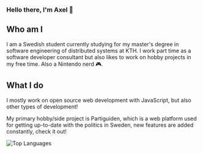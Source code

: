 ### Hello there, I'm Axel 👋

## Who am I

I am a Swedish student currently studying for my master's degree in software engineering of distributed systems at KTH. I work part time as a software developer consultant but also likes to work on hobby projects in my free time. Also a Nintendo nerd 🎮.

## What I do

I mostly work on open source web development with JavaScript, but also other types of development!

My primary hobby/side project is Partiguiden, which is a web platform used for getting up-to-date with the politics in Sweden, new features are added constantly, check it out!

![Top Languages](https://github-readme-stats.vercel.app/api/top-langs/?username=Ackuq&layout=compact)
